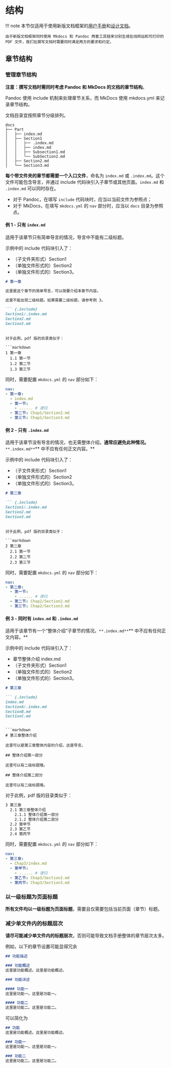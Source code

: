 # 结构

!!! note
    本节仅适用于使用新版文档框架的[用户手册](https://github.com/OpenXiangShan/XiangShan-User-Guide/)和[设计文档](https://github.com/OpenXiangShan/XiangShan-Design-Doc/)。

    由于新版文档框架同时使用 Mkdocs 和 Pandoc 两套工具链来分别生成在线网站和可打印的 PDF 文件，我们在撰写文档时需要同时满足两方的要求和约定。

## 章节结构
### 管理章节结构
**注意：撰写文档时需同时考虑 Pandoc 和 MkDocs 的文档的章节结构**。

Pandoc 使用 include 机制来处理章节关系，而 MkDocs 使用 mkdocs.yml 来记录章节结构。

文档目录宜按照章节分级排列。

```plain
docs
├── Part
│   ├── index.md
│   ├── Section1
│   │   ├── .index.md
│   │   ├── index.md
│   │   ├── Subsection1.md
│   │   └── SubSection2.md
│   ├── Section2.md
│   └── Section3.md
```



**每个带文件夹的章节都需要一个入口文件**，命名为 `index.md` 或 `.index.md`。这个文件可能包含导言，并通过 include 代码块引入子章节或其他页面。`index.md` 和 `.index.md` 可以同时存在。

+ 对于 Pandoc，在填写 `include` 代码块时，应当以当前文件为参照点；
+ 对于 MkDocs，在填写 `mkdocs.yml` 的 `nav` 部分时，应当以 `docs` 目录为参照点。

#### 例 1 - 只有 `index.md`
适用于该章节只有简单导言的情况，导言中不能有二级标题。

示例中的 include 代码块引入了：

+ （子文件夹形式）Section1
+ （单独文件形式的）Section2
+ （单独文件形式的）Section3。

```markdown
# 第一章

这里是这个章节的简单导言，可以简要介绍本章节内容。

这里不能出现二级标题。如果需要二级标题，请参考例 3。

``` {.include}
Section1/.index.md
Section2.md
Section3.md
```
```

对于此例，pdf 版的目录类似于：

```markdown
1 第一章
  1.1 第一节
  1.2 第二节
  1.3 第三节
```

同时，需要配置 `mkdocs.yml` 的 `nav` 部分如下：

```yaml
nav:
- 第一章:
  - index.md
  - 第一节:
    - ...... # 递归
  - 第二节: Chap1/Section2.md
  - 第三节: Chap1/Section3.md
```

#### 例 2 - 只有 `.index.md`
适用于该章节没有导言的情况，也无需整体介绍。**通常应避免此种情况。**`**.index.md**`** 中不应有任何正文内容。**

示例中的 include 代码块引入了：

+ （子文件夹形式）Section1
+ （单独文件形式的）Section2
+ （单独文件形式的）Section3。

```markdown
# 第二章

``` {.include}
Section1/.index.md
Section2.md
Section3.md
```
```

对于此例，pdf 版的目录类似于：

```markdown
2 第二章
  2.1 第一节
  2.2 第二节
  2.3 第三节
```

同时，需要配置 `mkdocs.yml` 的 `nav` 部分如下：

```yaml
nav:
- 第二章:
  - 第一节:
    - ...... # 递归
  - 第二节: Chap2/Section2.md
  - 第三节: Chap2/Section3.md
```

#### 例 3 - 同时有 `index.md` 和 `.index.md`
适用于该章节有一个“整体介绍”子章节的情况。`**.index.md**`** 中不应有任何正文内容。**

示例中的 include 代码块引入了：

+ 章节整体介绍 index.md
+ （子文件夹形式）Section1
+ （单独文件形式的）Section2
+ （单独文件形式的）Section3。

```markdown
# 第三章

``` {.include}
index.md
SectionA/.index.md
SectionB.md
SectionC.md
```
```

```markdown
# 第三章整体介绍

这里可以是第三章整体内容的介绍，这是导言。

## 整体介绍第一部分

这里可以有二级标题哦。

## 整体介绍第二部分

这里可以有二级标题哦。
```

对于此例，pdf 版的目录类似于：

```markdown
3 第三章
  2.1 第三章整体介绍
    2.1.1 整体介绍第一部分
    2.1.2 整体介绍第二部分
  2.2 第甲节
  2.3 第乙节
  2.4 第丙节
```

同时，需要配置 `mkdocs.yml` 的 `nav` 部分如下：

```yaml
nav:
- 第三章:
  - Chap3/index.md
  - 第甲节:
    - ...... # 递归
  - 第乙节: Chap3/Section2.md
  - 第丙节: Chap3/Section3.md
```

### 以一级标题为页面标题
**所有文件均以一级标题为页面标题**，需要且仅需要包括当前页面（章节）标题。

### 减少单文件内的标题层次
**请尽可能减少单文件内的标题层次**，否则可能导致文档手册整体的章节层次太多。

例如，以下的章节设置可能显得冗余

```markdown
## 功能描述

### 功能概述
这里是功能概述。这里是功能概述。

### 功能详述

#### 功能一
这里是功能一。这里是功能一。

#### 功能二
这里是功能二。这里是功能二。
```

可以简化为

```markdown
## 功能
这里是功能概述。这里是功能概述。

### 功能一
这里是功能一。这里是功能一。

### 功能二
这里是功能二。这里是功能二。
```

